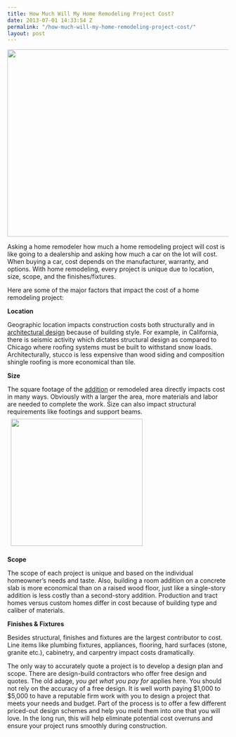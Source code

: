 ```yaml
---
title: How Much Will My Home Remodeling Project Cost?
date: 2013-07-01 14:33:54 Z
permalink: "/how-much-will-my-home-remodeling-project-cost/"
layout: post
---
```


<p style="text-align: center;"><a href="http://murraylampert.com/wp-content/uploads/2013/07/kitchen-remodel.jpg"><img class="size-full wp-image-1305 aligncenter" title="kitchen-remodel" alt="" src="http://murraylampert.com/wp-content/uploads/2013/07/kitchen-remodel.jpg" width="640" height="427" /></a></p>
Asking a home remodeler how much a home remodeling project will cost is like going to a dealership and asking how much a car on the lot will cost. When buying a car, cost depends on the manufacturer, warranty, and options. With home remodeling, every project is unique due to location, size, scope, and the finishes/fixtures.<strong></strong>

Here are some of the major factors that impact the cost of a home remodeling project:<strong></strong>

<strong>Location</strong>

Geographic location impacts construction costs both structurally and in <a href="/san-diego-architectural-design-services.php">architectural design</a> because of building style. For example, in California, there is seismic activity which dictates structural design as compared to Chicago where roofing systems must be built to withstand snow loads. Architecturally, stucco is less expensive than wood siding and composition shingle roofing is more economical than tile.

<strong>Size</strong>

The square footage of the <a href="/san-diego-room-additions.php">addition</a> or remodeled area directly impacts cost in many ways. Obviously with a larger the area, more materials and labor are needed to complete the work. Size can also impact structural requirements like footings and support beams. <a href="http://murraylampert.com/wp-content/uploads/2013/07/cabinets.jpg"><img class="alignright size-medium wp-image-1304" style="margin: 8px;" title="cabinets" alt="" src="http://murraylampert.com/wp-content/uploads/2013/07/cabinets-300x290.jpg" width="300" height="290" /></a>

<strong>Scope</strong>

The scope of each project is unique and based on the individual homeowner’s needs and taste. Also, building a room addition on a concrete slab is more economical than on a raised wood floor, just like a single-story addition is less costly than a second-story addition. Production and tract homes versus custom homes differ in cost because of building type and caliber of materials.

<strong>Finishes &amp; Fixtures</strong>

Besides structural, finishes and fixtures are the largest contributor to cost. Line items like plumbing fixtures, appliances, flooring, hard surfaces (stone, granite etc.), cabinetry, and carpentry impact costs dramatically.

The only way to accurately quote a project is to develop a design plan and scope. There are design-build contractors who offer free design and quotes. The old adage, <em>you</em> <em>get what you pay for</em> applies here. You should not rely on the accuracy of a free design. It is well worth paying $1,000 to $5,000 to have a reputable firm work with you to design a project that meets your needs and budget. Part of the process is to offer a few different priced-out design schemes and help you meld them into one that you will love. In the long run, this will help eliminate potential cost overruns and ensure your project runs smoothly during construction.

